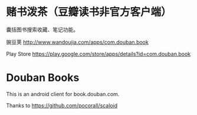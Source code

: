 赌书泼茶（豆瓣读书非官方客户端）
=============

囊括图书搜索收藏、笔记功能。

豌豆荚 http://www.wandoujia.com/apps/com.douban.book

Play Store https://play.google.com/store/apps/details?id=com.douban.book

Douban Books
=============

This is an android client for book.douban.com.

Thanks to https://github.com/pocorall/scaloid
